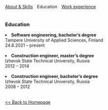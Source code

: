<html>
    <head>
        <meta charset="UTF-8">
        <style>
            .info {
                margin-right: 10px;
            }
            a {
                text-decoration: underline;
            }
        </style>
    </head>
    <body>
        <a class="info" href="https://iuloz.github.io/about">About & Skills</a>
        <span class="info">Education</span>
        <a class="info" href="https://iuloz.github.io/experience">Work experience</a>
        <br/><br/>
        <h3>Education</h3>
            <li>
                <b>Software engineering, bachelor’s degree</b><br/>
                <span>Tampere University of Applied Sciences, Finland</span><br/>
                <span>24.8.2021 – present</span>
            </li><br/>
            <li>
                <b>Construction engineer, master’s degree</b><br/>
                <span>Izhevsk State Technical University, Russia</span><br/>
                <span>2012 – 2014</span>
            </li><br/>
            <li>
                <b>Construction engineer, bachelor’s degree</b><br/>
                <span>Izhevsk State Technical University, Russia</span><br/>
                <span>2008 – 2012</span>
            </li><br/>
        <br/>
        <a href="https://iuloz.github.io"><< Back to Homepage</a>
    </body>
</html>
